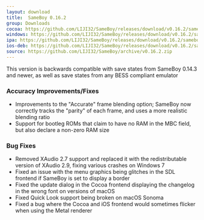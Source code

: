 ```yaml
---
layout: download
title:  SameBoy 0.16.2
group: Downloads
cocoa: https://github.com/LIJI32/SameBoy/releases/download/v0.16.2/sameboy_cocoa_v0.16.2.zip
windows: https://github.com/LIJI32/SameBoy/releases/download/v0.16.2/sameboy_winsdl_v0.16.2.zip
ipa: https://github.com/LIJI32/SameBoy/releases/download/v0.16.2/sameboy_ios_v0.16.2.ipa
ios-deb: https://github.com/LIJI32/SameBoy/releases/download/v0.16.2/sameboy_ios_v0.16.2.deb
source: https://github.com/LIJI32/SameBoy/archive/v0.16.2.zip
---
```

This version is backwards compatible with save states from SameBoy 0.14.3 and newer, as well as save states from any BESS compliant emulator

### Accuracy Improvements/Fixes
* Improvements to the "Accurate" frame blending option; SameBoy now correctly tracks the "parity" of each frame, and uses a more realistic blending ratio
* Support for bootleg ROMs that claim to have no RAM in the MBC field, but also declare a non-zero RAM size

### Bug Fixes
* Removed XAudio 2.7 support and replaced it with the redistributable version of XAudio 2.9, fixing various crashes on Windows 7
* Fixed an issue with the menu graphics being glitches in the SDL frontend if SameBoy is set to display a border
* Fixed the update dialog in the Cocoa frontend displaying the changelog in the wrong font on versions of macOS
* Fixed Quick Look support being broken on macOS Sonoma
* Fixed a bug where the Cocoa and iOS frontend would sometimes flicker when using the Metal renderer

